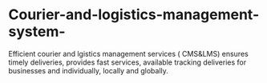# Courier-and-logistics-management-system-
Efficient courier and lgistics management services ( CMS&amp;LMS) ensures timely deliveries, provides fast services, available tracking deliveries for businesses and individually, locally and globally.
